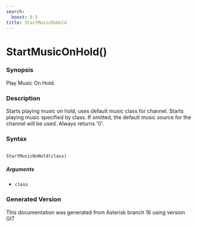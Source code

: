 ```yaml
---
search:
  boost: 0.5
title: StartMusicOnHold
---
```


# StartMusicOnHold()

### Synopsis

Play Music On Hold.

### Description

Starts playing music on hold, uses default music class for channel. Starts playing music specified by class. If omitted, the default music source for the channel will be used. Always returns '0'.<br>


### Syntax


```

StartMusicOnHold(class)
```
##### Arguments


* `class`


### Generated Version

This documentation was generated from Asterisk branch 16 using version GIT 